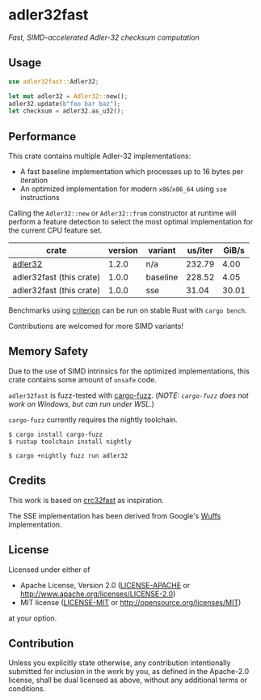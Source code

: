 # adler32fast

_Fast, SIMD-accelerated Adler-32 checksum computation_

## Usage

```rust
use adler32fast::Adler32;

let mut adler32 = Adler32::new();
adler32.update(b"foo bar baz");
let checksum = adler32.as_u32();
```

## Performance

This crate contains multiple Adler-32 implementations:

- A fast baseline implementation which processes up to 16 bytes per iteration
- An optimized implementation for modern `x86`/`x86_64` using `sse` instructions

Calling the `Adler32::new` or `Adler32::from` constructor at runtime will perform a feature detection to
select the most optimal implementation for the current CPU feature set.

| crate                                       | version | variant   | us/iter | GiB/s |
|---------------------------------------------|---------|-----------|---------|-------|
| [adler32](https://crates.io/crates/adler32) | 1.2.0   | n/a       |  232.79 |  4.00 |
| adler32fast (this crate)                    | 1.0.0   | baseline  |  228.52 |  4.05 |
| adler32fast (this crate)                    | 1.0.0   | sse       |   31.04 | 30.01 |

Benchmarks using [criterion](https://docs.rs/criterion) can be run on stable Rust with `cargo bench`.

Contributions are welcomed for more SIMD variants!

## Memory Safety

Due to the use of SIMD intrinsics for the optimized implementations, this crate contains some amount of `unsafe` code.

`adler32fast` is fuzz-tested with [cargo-fuzz](https://github.com/rust-fuzz/cargo-fuzz).
(_NOTE: `cargo-fuzz` does not work on Windows, but can run under WSL._)

`cargo-fuzz` currently requires the nightly toolchain.
```shell
$ cargo install cargo-fuzz
$ rustup toolchain install nightly

$ cargo +nightly fuzz run adler32
```

## Credits

This work is based on [crc32fast](https://crates.io/crates/crc32fast) as inspiration.

The SSE implementation has been derived from Google's [Wuffs](https://github.com/google/wuffs/tree/main/std/adler32)
implementation.

## License

Licensed under either of

 * Apache License, Version 2.0
   ([LICENSE-APACHE](LICENSE-APACHE) or http://www.apache.org/licenses/LICENSE-2.0)
 * MIT license
   ([LICENSE-MIT](LICENSE-MIT) or http://opensource.org/licenses/MIT)

at your option.

## Contribution

Unless you explicitly state otherwise, any contribution intentionally submitted
for inclusion in the work by you, as defined in the Apache-2.0 license, shall be
dual licensed as above, without any additional terms or conditions.
